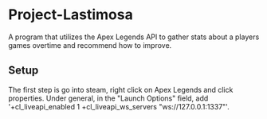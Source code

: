 # Project-Lastimosa

A program that utilizes the Apex Legends API to gather stats about a players games overtime and recommend how to improve.

## Setup

The first step is go into steam, right click on Apex Legends and click properties. Under general, in the "Launch Options" field, add '+cl_liveapi_enabled 1 +cl_liveapi_ws_servers "ws://127.0.0.1:1337"'.
